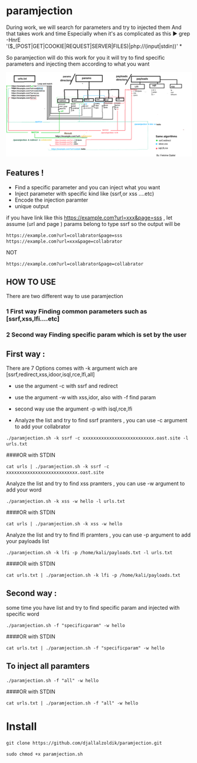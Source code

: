 # paramjection

During work, we will search for parameters and try to injected them And that takes work and time Especially when it's as complicated as this ▶ grep -HnrE '(\$_(POST|GET|COOKIE|REQUEST|SERVER|FILES)|php://(input|stdin))' *

So paramjection will do this work for you it will try to find specific parameters and injecting them according to what you want

![This is an image](https://github.com/djallalzoldik/paramjection/blob/master/paramjectionMap.png)

## Features !

+ Find a specific parameter and you can inject what you want
+ Inject parameter with specific kind like (ssrf,or xss ....etc)
+ Encode the injection paramter
+ unique output

if you have link like this https://example.com?url=xxx&page=sss , let assume (url and page ) params belong to type ssrf so the output will be

```
https://example.com?url=collabrator&page=sss
https://example.com?url=xxx&page=collabrator
```
NOT
```
https://example.com?url=collabrator&page=collabrator
```

## HOW TO USE

There are two different way to use paramjection
### 1 First way Finding common parameters such as [ssrf,xss,lfi....etc]
### 2 Second way Finding specific param which is set by the user

## First way :

There are 7 Options comes with -k argument wich are [ssrf,redirect,xss,idoor,isql,rce,lfi,all] 
+ use the argument -c with ssrf and redirect 
+ use the argument -w with xss,idor, also with -f find param 
+ second way use the argument -p with isql,rce,lfi

+ Analyze the list and try to find ssrf pramters , you can use -c argument to add your collabrator
```
./paramjection.sh -k ssrf -c xxxxxxxxxxxxxxxxxxxxxxxxxxx.oast.site -l urls.txt
```
####OR with STDIN
```
cat urls | ./paramjection.sh -k ssrf -c xxxxxxxxxxxxxxxxxxxxxxxxxxx.oast.site 

```
Analyze the list and try to find xss pramters , you can use -w argument to add your word
```
./paramjection.sh -k xss -w hello -l urls.txt

```
####OR with STDIN
```
cat urls | ./paramjection.sh -k xss -w hello 

```

Analyze the list and try to find lfi pramters , you can use -p argument to add your payloads list
```
./paramjection.sh -k lfi -p /home/kali/payloads.txt -l urls.txt

```
####OR with STDIN

```
cat urls.txt | ./paramjection.sh -k lfi -p /home/kali/payloads.txt

```
## Second way :

some time you have list and try to find specific param and injected with specific word

```
./paramjection.sh -f "specificparam" -w hello

```
####OR with STDIN

```
cat urls.txt | ./paramjection.sh -f "specificparam" -w hello

```
## To inject all paramters

```
./paramjection.sh -f "all" -w hello

```
####OR with STDIN

```
cat urls.txt | ./paramjection.sh -f "all" -w hello

```

# Install

```
git clone https://github.com/djallalzoldik/paramjection.git
```
```
sudo chmod +x paramjection.sh
```
